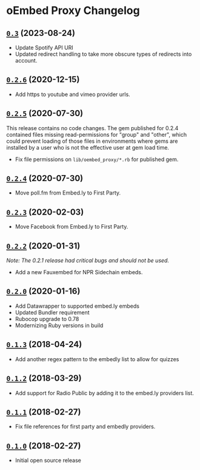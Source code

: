 # oEmbed Proxy Changelog

## [`0.3`] (2023-08-24)

[`0.3`]: https://github.com/APMG/oembed_proxy/compare/v0.2.6...v0.3

* Update Spotify API URI
* Updated redirect handling to take more obscure types of redirects into account.

## [`0.2.6`] (2020-12-15)

[`0.2.6`]: https://github.com/APMG/oembed_proxy/compare/v0.2.5...v0.2.6

* Add https to youtube and vimeo provider urls.

## [`0.2.5`] (2020-07-30)

[`0.2.5`]: https://github.com/APMG/oembed_proxy/compare/v0.2.4...v0.2.5

This release contains no code changes.
The gem published for 0.2.4 contained files missing read-permissions
for "group" and "other", which could prevent loading of those files
in environments where gems are installed by a user who is not the
effective user at gem load time.

* Fix file permissions on `lib/oembed_proxy/*.rb` for published gem.

## [`0.2.4`] (2020-07-30)

[`0.2.4`]: https://github.com/APMG/oembed_proxy/compare/v0.2.3...v0.2.4

* Move poll.fm from Embed.ly to First Party.

## [`0.2.3`] (2020-02-03)

[`0.2.3`]: https://github.com/APMG/oembed_proxy/compare/v0.2.2...v0.2.3

* Move Facebook from Embed.ly to First Party.

## [`0.2.2`] (2020-01-31)

[`0.2.2`]: https://github.com/APMG/oembed_proxy/compare/v0.2.0...v0.2.2

*Note: The 0.2.1 release had critical bugs and should not be used.*

* Add a new Fauxembed for NPR Sidechain embeds.

## [`0.2.0`] (2020-01-16)

[`0.2.0`]: https://github.com/APMG/oembed_proxy/compare/v0.1.3...v0.2.0

* Add Datawrapper to supported embed.ly embeds
* Updated Bundler requirement
* Rubocop upgrade to 0.78
* Modernizing Ruby versions in build

## [`0.1.3`] (2018-04-24)

[`0.1.3`]: https://github.com/APMG/oembed_proxy/compare/v0.1.2...v0.1.3

* Add another regex pattern to the embedly list to allow for quizzes

## [`0.1.2`] (2018-03-29)

[`0.1.2`]: https://github.com/APMG/oembed_proxy/compare/v0.1.1...v0.1.2

* Add support for Radio Public by adding it to the embed.ly providers list.

## [`0.1.1`] (2018-02-27)

[`0.1.1`]: https://github.com/APMG/oembed_proxy/compare/v0.1.0...v0.1.1

* Fix file references for first party and embedly providers.

## [`0.1.0`] (2018-02-27)

[`0.1.0`]: https://github.com/APMG/oembed_proxy/compare/d33988df08b49237183155d3a4855d76e5cf7c2b...v0.1.0

* Initial open source release
